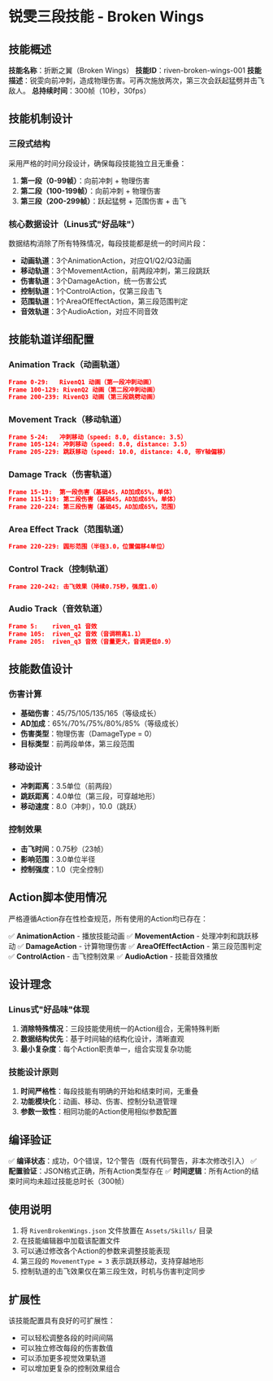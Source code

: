 # 锐雯三段技能 - Broken Wings

## 技能概述

**技能名称**：折断之翼（Broken Wings）
**技能ID**：riven-broken-wings-001
**技能描述**：锐雯向前冲刺，造成物理伤害。可再次施放两次，第三次会跃起猛劈并击飞敌人。
**总持续时间**：300帧（10秒，30fps）

## 技能机制设计

### 三段式结构
采用严格的时间分段设计，确保每段技能独立且无重叠：

1. **第一段（0-99帧）**：向前冲刺 + 物理伤害
2. **第二段（100-199帧）**：向前冲刺 + 物理伤害
3. **第三段（200-299帧）**：跃起猛劈 + 范围伤害 + 击飞

### 核心数据设计（Linus式"好品味"）

数据结构消除了所有特殊情况，每段技能都是统一的时间片段：
- **动画轨道**：3个AnimationAction，对应Q1/Q2/Q3动画
- **移动轨道**：3个MovementAction，前两段冲刺，第三段跳跃
- **伤害轨道**：3个DamageAction，统一伤害公式
- **控制轨道**：1个ControlAction，仅第三段击飞
- **范围轨道**：1个AreaOfEffectAction，第三段范围判定
- **音效轨道**：3个AudioAction，对应不同音效

## 技能轨道详细配置

### Animation Track（动画轨道）
```json
Frame 0-29:   RivenQ1 动画（第一段冲刺动画）
Frame 100-129: RivenQ2 动画（第二段冲刺动画）
Frame 200-239: RivenQ3 动画（第三段跳劈动画）
```

### Movement Track（移动轨道）
```json
Frame 5-24:   冲刺移动（speed: 8.0, distance: 3.5）
Frame 105-124: 冲刺移动（speed: 8.0, distance: 3.5）
Frame 205-229: 跳跃移动（speed: 10.0, distance: 4.0, 带Y轴偏移）
```

### Damage Track（伤害轨道）
```json
Frame 15-19:  第一段伤害（基础45，AD加成65%，单体）
Frame 115-119: 第二段伤害（基础45，AD加成65%，单体）
Frame 220-224: 第三段伤害（基础45，AD加成65%，范围）
```

### Area Effect Track（范围轨道）
```json
Frame 220-229: 圆形范围（半径3.0，位置偏移4单位）
```

### Control Track（控制轨道）
```json
Frame 220-242: 击飞效果（持续0.75秒，强度1.0）
```

### Audio Track（音效轨道）
```json
Frame 5:    riven_q1 音效
Frame 105:  riven_q2 音效（音调稍高1.1）
Frame 205:  riven_q3 音效（音量更大，音调更低0.9）
```

## 技能数值设计

### 伤害计算
- **基础伤害**：45/75/105/135/165（等级成长）
- **AD加成**：65%/70%/75%/80%/85%（等级成长）
- **伤害类型**：物理伤害（DamageType = 0）
- **目标类型**：前两段单体，第三段范围

### 移动设计
- **冲刺距离**：3.5单位（前两段）
- **跳跃距离**：4.0单位（第三段，可穿越地形）
- **移动速度**：8.0（冲刺），10.0（跳跃）

### 控制效果
- **击飞时间**：0.75秒（23帧）
- **影响范围**：3.0单位半径
- **控制强度**：1.0（完全控制）

## Action脚本使用情况

严格遵循Action存在性检查规范，所有使用的Action均已存在：

✅ **AnimationAction** - 播放技能动画
✅ **MovementAction** - 处理冲刺和跳跃移动
✅ **DamageAction** - 计算物理伤害
✅ **AreaOfEffectAction** - 第三段范围判定
✅ **ControlAction** - 击飞控制效果
✅ **AudioAction** - 技能音效播放

## 设计理念

### Linus式"好品味"体现
1. **消除特殊情况**：三段技能使用统一的Action组合，无需特殊判断
2. **数据结构优先**：基于时间轴的结构化设计，清晰直观
3. **最小复杂度**：每个Action职责单一，组合实现复杂功能

### 技能设计原则
1. **时间严格性**：每段技能有明确的开始和结束时间，无重叠
2. **功能模块化**：动画、移动、伤害、控制分轨道管理
3. **参数一致性**：相同功能的Action使用相似参数配置

## 编译验证

✅ **编译状态**：成功，0个错误，12个警告（既有代码警告，非本次修改引入）
✅ **配置验证**：JSON格式正确，所有Action类型存在
✅ **时间逻辑**：所有Action的结束时间均未超过技能总时长（300帧）

## 使用说明

1. 将 `RivenBrokenWings.json` 文件放置在 `Assets/Skills/` 目录
2. 在技能编辑器中加载该配置文件
3. 可以通过修改各个Action的参数来调整技能表现
4. 第三段的 `MovementType = 3` 表示跳跃移动，支持穿越地形
5. 控制轨道的击飞效果仅在第三段生效，时机与伤害判定同步

## 扩展性

该技能配置具有良好的可扩展性：
- 可以轻松调整各段的时间间隔
- 可以独立修改每段的伤害数值
- 可以添加更多视觉效果轨道
- 可以增加更复杂的控制效果组合